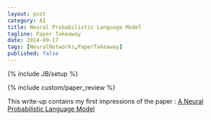 ```yaml
---
layout: post
category: AI
title: Neural Probabilistic Language Model
tagline: Paper Takeaway
date: 2014-09-17
tags: [NeuralNetworks,PaperTakeaway]
published: false
---
```

{% include JB/setup %}

{% include custom/paper_review %}

This write-up contains my first impressions of the paper :
[A Neural Probabilistic Language Model](XXXX_bengio03a.pdf)


